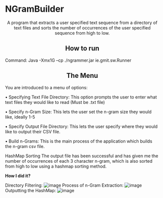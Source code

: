 # NGramBuilder
<p align="center">
A program that extracts a user specified text sequence from a directory of text files and sorts the number of occurrences of the user specified sequence from high to low.
 </p>
 <h2 align="center">
  <b>How to run</b>
</h2>
Command: Java -Xmx1G –cp ./ngrammer.jar ie.gmit.sw.Runner

<h2 align="center">
  <b>The Menu</b>
</h2>


You are introduced to a menu of options:

•	Specifying Text File Directory: This option prompts the user to enter what text files they would like to read (Must be .txt file)

•	Specify n-Gram Size: This lets the user set the n-gram size they would like, ideally 1-5 

•	Specify Output File Directory: This lets the user specify where they would like to output their CSV file.

•	Build n-Grams: This is the main process of the application which builds the n-gram csv file.
 
 
HashMap Sorting
The output file has been successful and has given me the number of occurrences of each 3 character n-gram, which is also sorted from high to low using a hashmap sorting method.
 
**How I did it?**

Directory Filtering:
 ![image](https://user-images.githubusercontent.com/81272459/162643365-d60cfc5e-9e2e-4d15-a582-2195fec512a4.png)
Process of n-Gram Extraction:
 ![image](https://user-images.githubusercontent.com/81272459/162643360-feef9a34-e1b1-4f40-8992-4d4bb1442728.png)
Outputting the HashMap:
![image](https://user-images.githubusercontent.com/81272459/162643332-9df2e653-80b4-422d-b007-d82750ecbeb9.png)

